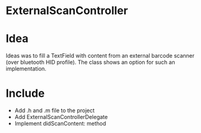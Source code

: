 ExternalScanController
======================

# Idea

Ideas was to fill a TextField with content from an external barcode scanner (over bluetooth HID profile). 
The class shows an option for such an implementation.


# Include

* Add .h and .m file to the project
* Add ExternalScanControllerDelegate 
* Implement didScanContent: method
